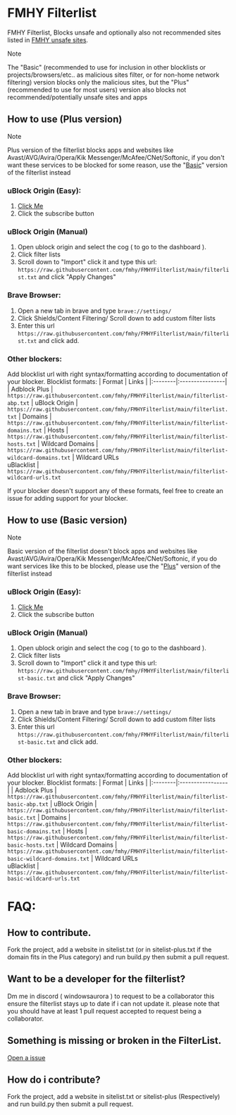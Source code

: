 # FMHY Filterlist
FMHY Filterlist, Blocks unsafe and optionally also not recommended sites listed in [FMHY unsafe sites](https://fmhy.net/unsafesites).

> [!NOTE]
> The "Basic" (recommended to use for inclusion in other blocklists or projects/browsers/etc.. as malicious sites filter, or for non-home network filtering) version blocks only the malicious sites, but the "Plus" (recommended to use for most users) version also blocks not recommended/potentially unsafe sites and apps
## How to use (Plus version) <a name="howtouse-plus"></a>
> [!NOTE]
> Plus version of the filterlist blocks apps and websites like Avast/AVG/Avira/Opera/Kik Messenger/McAfee/CNet/Softonic, if you don't want these services to be blocked for some reason, use the "[Basic](#howtouse-basic)" version of the filterlist instead
### uBlock Origin (Easy):
1. [Click Me](https://subscribe.adblockplus.org/?location=https://raw.githubusercontent.com/fmhy/FMHYFilterlist/main/filterlist.txt&title=FMHY%20Filterlist)
2. Click the subscribe button
### uBlock Origin (Manual)
1. Open ublock origin and select the cog ( to go to the dashboard ).
2. Click filter lists 
3. Scroll down to "Import" click it and type this url: ```https://raw.githubusercontent.com/fmhy/FMHYFilterlist/main/filterlist.txt``` and click "Apply Changes"
### Brave Browser:
1. Open a new tab in brave and type ```brave://settings/```
2. Click Shields/Content Filtering/ Scroll down to add custom filter lists
3. Enter this url ```https://raw.githubusercontent.com/fmhy/FMHYFilterlist/main/filterlist.txt``` and click add.
### Other blockers:
Add blocklist url with right syntax/formatting according to documentation of your blocker.
Blocklist formats:
| Format | Links |
|:--------|:----------------|
| Adblock Plus | `https://raw.githubusercontent.com/fmhy/FMHYFilterlist/main/filterlist-abp.txt`
| uBlock Origin | `https://raw.githubusercontent.com/fmhy/FMHYFilterlist/main/filterlist.txt`
| Domains | `https://raw.githubusercontent.com/fmhy/FMHYFilterlist/main/filterlist-domains.txt`
| Hosts | `https://raw.githubusercontent.com/fmhy/FMHYFilterlist/main/filterlist-hosts.txt`
| Wildcard Domains | `https://raw.githubusercontent.com/fmhy/FMHYFilterlist/main/filterlist-wildcard-domains.txt`
| Wildcard URLs<br>uBlacklist | `https://raw.githubusercontent.com/fmhy/FMHYFilterlist/main/filterlist-wildcard-urls.txt`

If your blocker doesn't support any of these formats, feel free to create an issue for adding support for your blocker.

## How to use (Basic version) <a name="howtouse-basic"></a>
> [!NOTE]
> Basic version of the filterlist doesn't block apps and websites like Avast/AVG/Avira/Opera/Kik Messenger/McAfee/CNet/Softonic, if you do want services like this to be blocked, please use the "[Plus](#howtouse-plus)" version of the filterlist instead
### uBlock Origin (Easy):
1. [Click Me](https://subscribe.adblockplus.org/?location=https://raw.githubusercontent.com/fmhy/FMHYFilterlist/main/filterlist-basic.txt&title=FMHY%20Filterlist)
2. Click the subscribe button
### uBlock Origin (Manual)
1. Open ublock origin and select the cog ( to go to the dashboard ).
2. Click filter lists 
3. Scroll down to "Import" click it and type this url: ```https://raw.githubusercontent.com/fmhy/FMHYFilterlist/main/filterlist-basic.txt``` and click "Apply Changes"
### Brave Browser:
1. Open a new tab in brave and type ```brave://settings/```
2. Click Shields/Content Filtering/ Scroll down to add custom filter lists
3. Enter this url ```https://raw.githubusercontent.com/fmhy/FMHYFilterlist/main/filterlist-basic.txt``` and click add.
### Other blockers:
Add blocklist url with right syntax/formatting according to documentation of your blocker.
Blocklist formats:
| Format | Links |
|:--------|:-----------------|
| Adblock Plus | `https://raw.githubusercontent.com/fmhy/FMHYFilterlist/main/filterlist-basic-abp.txt`
| uBlock Origin | `https://raw.githubusercontent.com/fmhy/FMHYFilterlist/main/filterlist-basic.txt`
| Domains | `https://raw.githubusercontent.com/fmhy/FMHYFilterlist/main/filterlist-basic-domains.txt`
| Hosts | `https://raw.githubusercontent.com/fmhy/FMHYFilterlist/main/filterlist-basic-hosts.txt`
| Wildcard Domains | `https://raw.githubusercontent.com/fmhy/FMHYFilterlist/main/filterlist-basic-wildcard-domains.txt`
| Wildcard URLs<br>uBlacklist | `https://raw.githubusercontent.com/fmhy/FMHYFilterlist/main/filterlist-basic-wildcard-urls.txt`

# FAQ:

## How to contribute.

Fork the project, add a website in sitelist.txt (or in sitelist-plus.txt if the domain fits in the Plus category) and run build.py then submit a pull request. 

## Want to be a developer for the filterlist?

Dm me in discord ( windowsaurora ) to request to be a collaborator this ensure the filterlist stays up to date if i can not update it. please note that you should have at least 1 pull request accepted to request being a collaborator.

## Something is missing or broken in the FilterList.

[Open a issue](https://github.com/fmhy/FMHYFilterlist/issues)

## How do i contribute?

Fork the project, add a website in sitelist.txt or sitelist-plus (Respectively) and run build.py then submit a pull request.
